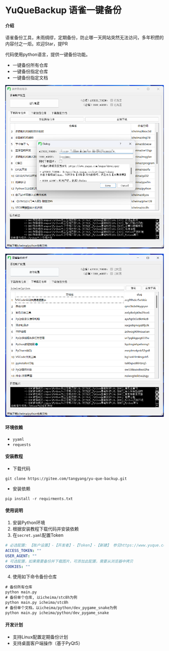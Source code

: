 # YuQueBackup 语雀一键备份

#### 介绍

语雀备份工具，未雨绸缪，定期备份，防止哪一天网站突然无法访问，多年积攒的内容付之一炬。欢迎Star，提PR

代码使用python语言，提供一键备份功能。

- 一键备份所有仓库
- 一键备份指定仓库
- 一键备份指定文档

![Alt text](images/image-1.png)

![Alt text](images/image.png)

#### 环境依赖
- `yyaml`
- `requests`


#### 安装教程

- 下载代码
```shell
git clone https://gitee.com/tangyang/yu-que-backup.git
```

- 安装依赖
```shell
pip install -r requirments.txt
```


#### 使用说明

1. 安装Python环境
2. 根据安装教程下载代码并安装依赖
3. 在`secret.yaml`配置Token

```yaml
# 必选配置: 【账户设置】-【开发者】-【Token】-【新建】 参见https://www.yuque.com/yuque/developer
ACCESS_TOKEN: ""
USER_AGENT: ""
# 可选配置，如果需要备份并下载图片，可添加此配置，需要从浏览器中拷贝
COOKIES: ""
```

4. 使用如下命令备份仓库

```shell
# 备份所有仓库 
python main.py
# 备份单个仓库, 以icheima/stc8h为例
python main.py icheima/stc8h
# 备份单个文档，以icheima/python/dev_pygame_snake为例
python main.py icheima/python/dev_pygame_snake
```


#### 开发计划

- 支持Linux配置定期备份计划
- 支持桌面客户端操作（基于PyQt5）
